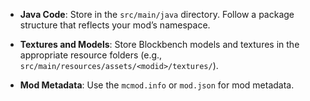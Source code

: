 - **Java Code**: Store in the `src/main/java` directory. Follow a package structure that reflects your mod’s namespace.

- **Textures and Models**: Store Blockbench models and textures in the appropriate resource folders (e.g., `src/main/resources/assets/<modid>/textures/`).

- **Mod Metadata**: Use the `mcmod.info` or `mod.json` for mod metadata.